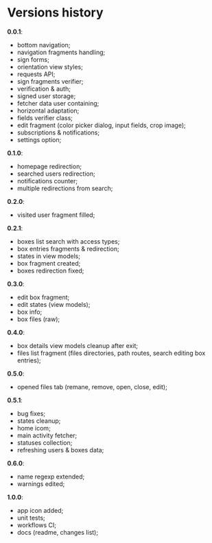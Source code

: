 # Versions history

**0.0.1**:
  + bottom navigation;
  + navigation fragments handling;
  + sign forms;
  + orientation view styles;
  + requests API;
  + sign fragments verifier;
  + verification & auth;
  + signed user storage;
  + fetcher data user containing;
  + horizontal adaptation;
  + fields verifier class;
  + edit fragment (color picker dialog, input fields, crop image);
  + subscriptions & notifications;
  + settings option;

**0.1.0**:
  + homepage redirection;
  + searched users redirection;
  + notifications counter;
  + multiple redirections from search;

**0.2.0**:
  + visited user fragment filled;

**0.2.1**:
  + boxes list search with access types;
  + box entries fragments & redirection;
  + states in view models;
  + box fragment created;
  + boxes redirection fixed;

**0.3.0**:
  + edit box fragment;
  + edit states (view models);
  + box info;
  + box files (raw);

**0.4.0**:
  + box details view models cleanup after exit;
  + files list fragment (files directories, path routes, search editing box entries);

**0.5.0**:
  + opened files tab (remane, remove, open, close, edit);

**0.5.1**:
  + bug fixes;
  + states cleanup;
  + home icom;
  + main activity fetcher;
  + statuses collection;
  + refreshing users & boxes data;

**0.6.0**:
  + name regexp extended;
  + warnings edited;

**1.0.0**:
  + app icon added;
  + unit tests;
  + workflows CI;
  + docs (readme, changes list);
